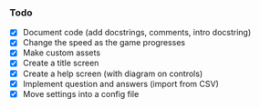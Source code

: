 ### Todo
- [x] Document code (add docstrings, comments, intro docstring)
- [x] Change the speed as the game progresses
- [x] Make custom assets
- [x] Create a title screen
- [x] Create a help screen (with diagram on controls)
- [x] Implement question and answers (import from CSV)
- [x] Move settings into a config file
